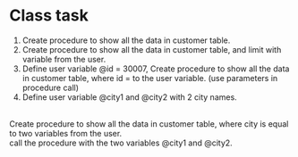 # Class task

1. Create procedure to show all the data in customer table. 
2. Create procedure to show all the data in customer table, and limit with variable from the user.
3. Define user variable @id = 30007, 
  Create procedure to show all the data in customer table, where id = to the user variable. 
  (use parameters in procedure call)
4. Define user variable @city1 and @city2 with 2 city names. 
  <br/>
  Create procedure to show all the data in customer table, where city is equal to two variables from the user. 
  <br/>
  call the procedure with the two variables  @city1 and @city2.
